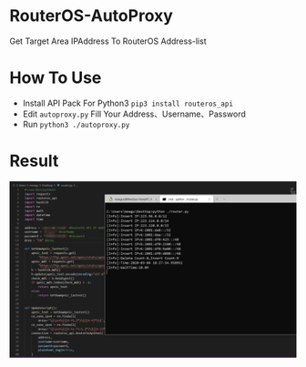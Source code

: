 # RouterOS-AutoProxy
Get Target Area IPAddress To RouterOS Address-list

# How To Use
* Install API Pack For Python3 `pip3 install routeros_api`
* Edit `autoproxy.py` Fill Your Address、Username、Password
* Run `python3 ./autoproxy.py`

# Result
<img src="./static/result.png" width ="800" align=center />